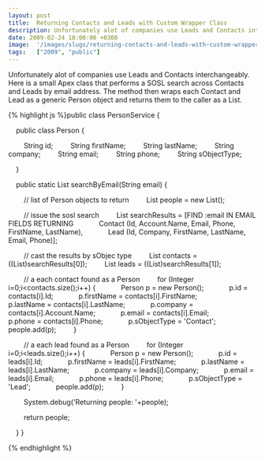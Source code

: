 ```yaml
---
layout: post
title:  Returning Contacts and Leads with Custom Wrapper Class
description: Unfortunately alot of companies use Leads and Contacts interchangeably. Here is a small Apex class that performs a SOSL search across Contacts and Leads by email address. The method then wraps each Contact and Lead as a generic Person object and returns them to the caller as a List. public class PersonService {      public class Person {          String id;         String firstName;         String lastName;         String company;         String email;         String phone;         String sObjec
date: 2009-02-24 18:00:00 +0300
image:  '/images/slugs/returning-contacts-and-leads-with-custom-wrapper-class.jpg'
tags:   ["2009", "public"]
---
```

<p>Unfortunately alot of companies use Leads and Contacts interchangeably. Here is a small Apex class that performs a SOSL search across Contacts and Leads by email address. The method then wraps each Contact and Lead as a generic Person object and returns them to the caller as a List.</p>
{% highlight js %}public class PersonService {

    public class Person {

        String id;
        String firstName;
        String lastName;
        String company;
        String email;
        String phone;
        String sObjectType;

    }

    public static List searchByEmail(String email) {

        // list of Person objects to return
        List people = new List();

        // issue the sosl search
        List<list> searchResults = [FIND :email IN EMAIL FIELDS RETURNING
            Contact (Id, Account.Name, Email, Phone, FirstName, LastName),
            Lead (Id, Company, FirstName, LastName, Email, Phone)];

        // cast the results by sObjec type
        List contacts = ((List)searchResults[0]);
        List leads = ((List)searchResults[1]);

        // a each contact found as a Person
        for (Integer i=0;i<contacts.size();i++) {
            Person p = new Person();
            p.id = contacts[i].Id;
            p.firstName = contacts[i].FirstName;
            p.lastName = contacts[i].LastName;
            p.company = contacts[i].Account.Name;
            p.email = contacts[i].Email;
            p.phone = contacts[i].Phone;
            p.sObjectType = 'Contact';
            people.add(p);
        }

        // a each lead found as a Person
        for (Integer i=0;i<leads.size();i++) {
            Person p = new Person();
            p.id = leads[i].Id;
            p.firstName = leads[i].FirstName;
            p.lastName = leads[i].LastName;
            p.company = leads[i].Company;
            p.email = leads[i].Email;
            p.phone = leads[i].Phone;
            p.sObjectType = 'Lead';
            people.add(p);
        }

        System.debug('Returning people: '+people);

        return people;

    }
}

{% endhighlight %}

